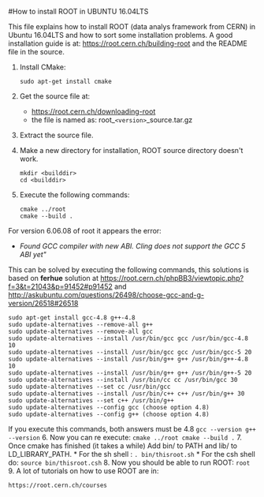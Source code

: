 #How to install ROOT in UBUNTU 16.04LTS

This file explains how to install ROOT (data analys framework from CERN) in Ubuntu 16.04LTS and how to sort some installation problems.
A good installation guide is at: https://root.cern.ch/building-root and the README file in the source.

1. Install CMake:
    ```
    sudo apt-get install cmake
    ```
2. Get the source file at: 
    * https://root.cern.ch/downloading-root
    * the file is named as: root_`<version>`_source.tar.gz
3. Extract the source file.

4. Make a new directory for installation, ROOT source directory doesn't work.
    ```
    mkdir <builddir>
    cd <builddir>
    ```
5. Execute the following commands:
    ```
    cmake ../root
    cmake --build .
    ```  
  For version 6.06.08 of root it appears the error:
   * *Found GCC compiler with new ABI.  Cling does not support the GCC 5 ABI yet"*
   
  This can be solved by executing the following commands, this solutions is based on 
  **ferhue** solution at https://root.cern.ch/phpBB3/viewtopic.php?f=3&t=21043&p=91452#p91452 and http://askubuntu.com/questions/26498/choose-gcc-and-g-version/26518#26518
  ```
  sudo apt-get install gcc-4.8 g++-4.8
  sudo update-alternatives --remove-all g++
  sudo update-alternatives --remove-all gcc
  sudo update-alternatives --install /usr/bin/gcc gcc /usr/bin/gcc-4.8 10
  sudo update-alternatives --install /usr/bin/gcc gcc /usr/bin/gcc-5 20
  sudo update-alternatives --install /usr/bin/g++ g++ /usr/bin/g++-4.8 10
  sudo update-alternatives --install /usr/bin/g++ g++ /usr/bin/g++-5 20
  sudo update-alternatives --install /usr/bin/cc cc /usr/bin/gcc 30
  sudo update-alternatives --set cc /usr/bin/gcc
  sudo update-alternatives --install /usr/bin/c++ c++ /usr/bin/g++ 30
  sudo update-alternatives --set c++ /usr/bin/g++
  sudo update-alternatives --config gcc (choose option 4.8)
  sudo update-alternatives --config g++ (choose option 4.8)
  ```
  If you execute this commands, both answers must be 4.8
    ```
    gcc --version
    g++ --version
    ```
6. Now you can re execute:
    ```
    cmake ../root
    cmake --build .
    ```
7. Once cmake has finished (it takes a while) Add bin/ to PATH and lib/ to LD_LIBRARY_PATH. 
    * For the sh shell :
        ```
        . bin/thisroot.sh
        ```
    * For the csh shell do:
        ```
        source bin/thisroot.csh
        ```
8. Now you should be able to run ROOT:
      ```
        root
      ```
9. A lot of tutorials on how to use ROOT are in:

    https://root.cern.ch/courses
    
